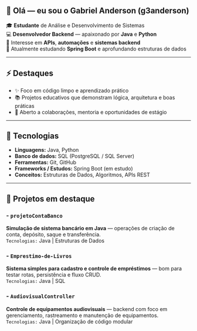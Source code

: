 ## 👋 Olá — eu sou o Gabriel Anderson (g3anderson)

🎓 **Estudante** de Análise e Desenvolvimento de Sistemas  
💻 **Desenvolvedor Backend** — apaixonado por **Java** e **Python**  
🚀 Interesse em **APIs**, **automações** e **sistemas backend**  
🔭 Atualmente estudando **Spring Boot** e aprofundando estruturas de dados

---

## ⚡ Destaques
- ✨ Foco em código limpo e aprendizado prático  
- 📚 Projetos educativos que demonstram lógica, arquitetura e boas práticas  
- 🤝 Aberto a colaborações, mentoria e oportunidades de estágio

---

## 🔧 Tecnologias
- **Linguagens:** Java, Python  
- **Banco de dados:** SQL (PostgreSQL / SQL Server)  
- **Ferramentas:** Git, GitHub  
- **Frameworks / Estudos:** Spring Boot (em estudo)  
- **Conceitos:** Estruturas de Dados, Algoritmos, APIs REST

---

## 🚀 Projetos em destaque

### - `projetoContaBanco`  
**Simulação de sistema bancário em Java** — operações de criação de conta, depósito, saque e transferência.  
`Tecnologias:` Java | Estruturas de Dados

### - `Emprestimo-de-Livros`  
**Sistema simples para cadastro e controle de empréstimos** — bom para testar rotas, persistência e fluxo CRUD.  
`Tecnologias:` Java | SQL

### - `AudiovisualController`  
**Controle de equipamentos audiovisuais** — backend com foco em gerenciamento, rastreamento e manutenção de equipamentos.  
`Tecnologias:` Java | Organização de código modular


